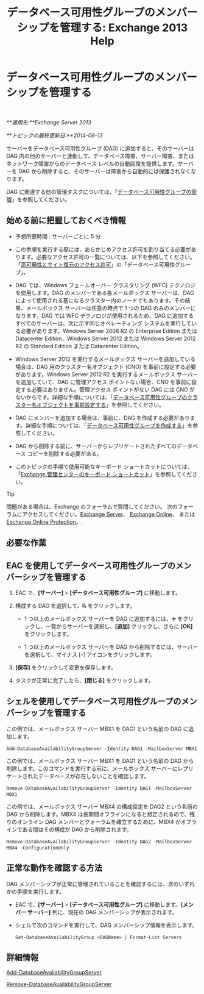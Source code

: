 ﻿---
title: 'データベース可用性グループのメンバーシップを管理する: Exchange 2013 Help'
TOCTitle: データベース可用性グループのメンバーシップを管理する
ms:assetid: fb2ea15e-96d5-4045-b75b-b0aa5fc60479
ms:mtpsurl: https://technet.microsoft.com/ja-jp/library/Dd351278(v=EXCHG.150)
ms:contentKeyID: 48270273
ms.date: 05/23/2018
mtps_version: v=EXCHG.150
ms.translationtype: MT
---

# データベース可用性グループのメンバーシップを管理する

 

_**適用先:**Exchange Server 2013_

_**トピックの最終更新日:**2014-08-13_

サーバーをデータベース可用性グループ (DAG) に追加すると、そのサーバーは DAG 内の他のサーバーと連動して、データベース障害、サーバー障害、またはネットワーク障害からのデータベース レベルの自動回復を提供します。サーバーを DAG から削除すると、そのサーバーは障害から自動的には保護されなくなります。

DAG に関連する他の管理タスクについては、「[データベース可用性グループの管理](managing-database-availability-groups-exchange-2013-help.md)」を参照してください。

## 始める前に把握しておくべき情報

  - 予想所要時間 : サーバーごとに 5 分

  - この手順を実行する際には、あらかじめアクセス許可を割り当てる必要があります。必要なアクセス許可の一覧については、以下を参照してください。「[高可用性とサイト復元のアクセス許可](high-availability-and-site-resilience-permissions-exchange-2013-help.md)」の「データベース可用性グループ」。

  - DAG では、Windows フェールオーバー クラスタリング (WFC) テクノロジを使用します。DAG のメンバーである各メールボックス サーバーは、DAG によって使用される基になるクラスター内のノードでもあります。その結果、メールボックス サーバーは任意の時点で 1 つの DAG のみのメンバーになります。DAG では WFC テクノロジが使用されるため、DAG に追加するすべてのサーバーは、次に示す同じオペレーティング システムを実行している必要があります。Windows Server 2008 R2 の Enterprise Edition または Datacenter Edition、Windows Server 2012 または Windows Server 2012 R2 の Standard Edition または Datacenter Edition。

  - Windows Server 2012 を実行するメールボックス サーバーを追加している場合は、DAG 用のクラスター名オブジェクト (CNO) を事前に設定する必要があります。Windows Server 2012 R2 を実行するメールボックス サーバーを追加していて、DAG に管理アクセス ポイントない場合、CNO を事前に設定する必要はありません。管理アクセス ポイントがない DAG には CNO がないからです。詳細な手順については、「[データベース可用性グループのクラスター名オブジェクトを事前設定する](pre-stage-the-cluster-name-object-for-a-database-availability-group-exchange-2013-help.md)」を参照してください。

  - DAG にメンバーを追加する場合は、事前に、DAG を作成する必要があります。詳細な手順については、「[データベース可用性グループを作成する](create-a-database-availability-group-exchange-2013-help.md)」を参照してください。

  - DAG から削除する前に、サーバーからレプリケートされたすべてのデータベース コピーを削除する必要がある。

  - このトピックの手順で使用可能なキーボード ショートカットについては、「[Exchange 管理センターのキーボード ショートカット](keyboard-shortcuts-in-the-exchange-admin-center-exchange-online-protection-help.md)」を参照してください。


> [!TIP]
> 問題がある場合は、Exchange のフォーラムで質問してください。 次のフォーラムにアクセスしてください。<A href="https://go.microsoft.com/fwlink/p/?linkid=60612">Exchange Server</A>、 <A href="https://go.microsoft.com/fwlink/p/?linkid=267542">Exchange Online</A>、 または <A href="https://go.microsoft.com/fwlink/p/?linkid=285351">Exchange Online Protection</A>。.



## 必要な作業

## EAC を使用してデータベース可用性グループのメンバーシップを管理する

1.  EAC で、**\[サーバー\]** \> **\[データベース可用性グループ\]** に移動します。

2.  構成する DAG を選択して、![DAG メンバーの管理](images/Dd351278.d567ae56-d6cd-4edb-ab67-ad8f7c58f337(EXCHG.150).gif "DAG メンバーの管理") をクリックします。
    
      - 1 つ以上のメールボックス サーバーを DAG に追加するには、![\[追加\] アイコン](images/JJ218640.c1e75329-d6d7-4073-a27d-498590bbb558(EXCHG.150).gif "[追加] アイコン") をクリックし、一覧からサーバーを選択し、**\[追加\]** クリックし、さらに **\[OK\]** をクリックします。
    
      - 1 つ以上のメールボックス サーバーを DAG から削除するには、サーバーを選択して、マイナス \[-\] アイコンをクリックします。

3.  **\[保存\]** をクリックして変更を保存します。

4.  タスクが正常に完了したら、**\[閉じる\]** をクリックします。

## シェルを使用してデータベース可用性グループのメンバーシップを管理する

この例では、メールボックス サーバー MBX1 を DAG1 という名前の DAG に追加します。

    Add-DatabaseAvailabilityGroupServer -Identity DAG1 -MailboxServer MBX1

この例では、メールボックス サーバー MBX1 を DAG1 という名前の DAG から削除します。このコマンドを実行する前に、メールボックス サーバ－にレプリケートされたデータベースが存在しないことを確認します。

    Remove-DatabaseAvailabilityGroupServer -Identity DAG1 -MailboxServer MBX1

この例では、メールボックス サーバー MBX4 の構成設定を DAG2 という名前の DAG から削除します。MBX4 は長期間オフラインになると想定されるので、残りのオンライン DAG メンバーとクォーラムを確立するために、MBX4 がオフラインである間はその構成が DAG から削除されます。

    Remove-DatabaseAvailabilityGroupServer -Identity DAG2 -MailboxServer MBX4 -ConfigurationOnly

## 正常な動作を確認する方法

DAG メンバーシップが正常に管理されていることを確認するには、次のいずれかの手順を実行します。

  - EAC で、**\[サーバー\]** \> **\[データベース可用性グループ\]** に移動します。**\[メンバー サーバー\]** 列に、現在の DAG メンバーシップが表示されます。

  - シェルで次のコマンドを実行して、DAG メンバーシップ情報を表示します。
    
        Get-DatabaseAvailabilityGroup <DAGName> | Format-List Servers

## 詳細情報

[Add-DatabaseAvailabilityGroupServer](https://technet.microsoft.com/ja-jp/library/dd298049\(v=exchg.150\))

[Remove-DatabaseAvailabilityGroupServer](https://technet.microsoft.com/ja-jp/library/dd297956\(v=exchg.150\))

